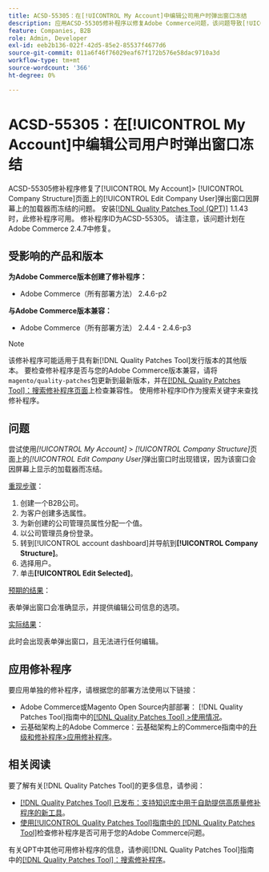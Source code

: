 ```yaml
---
title: ACSD-55305：在[!UICONTROL My Account]中编辑公司用户时弹出窗口冻结
description: 应用ACSD-55305修补程序以修复Adobe Commerce问题，该问题导致[!UICONTROL My Account] &amp；gt； [!UICONTROL Company Structure]页面上的[!UICONTROL Edit Company User]弹出窗口因屏幕上的加载器而冻结。
feature: Companies, B2B
role: Admin, Developer
exl-id: eeb2b136-022f-42d5-85e2-85537f4677d6
source-git-commit: 011a6f46f76029eaf67f172b576e58dac9710a3d
workflow-type: tm+mt
source-wordcount: '366'
ht-degree: 0%

---
```


# ACSD-55305：在[!UICONTROL My Account]中编辑公司用户时弹出窗口冻结

ACSD-55305修补程序修复了[!UICONTROL My Account]> [!UICONTROL Company Structure]页面上的[!UICONTROL Edit Company User]弹出窗口因屏幕上的加载器而冻结的问题。 安装[[!DNL Quality Patches Tool (QPT)]](https://experienceleague.adobe.com/zh-hans/docs/commerce-operations/tools/quality-patches-tool/quality-patches-tool-to-self-serve-quality-patches) 1.1.43时，此修补程序可用。 修补程序ID为ACSD-55305。 请注意，该问题计划在Adobe Commerce 2.4.7中修复。

## 受影响的产品和版本

**为Adobe Commerce版本创建了修补程序：**

* Adobe Commerce（所有部署方法） 2.4.6-p2

**与Adobe Commerce版本兼容：**

* Adobe Commerce（所有部署方法） 2.4.4 - 2.4.6-p3

>[!NOTE]
>
>该修补程序可能适用于具有新[!DNL Quality Patches Tool]发行版本的其他版本。 要检查修补程序是否与您的Adobe Commerce版本兼容，请将`magento/quality-patches`包更新到最新版本，并在[[!DNL Quality Patches Tool]：搜索修补程序页面](https://experienceleague.adobe.com/tools/commerce-quality-patches/index.html?lang=zh-Hans)上检查兼容性。 使用修补程序ID作为搜索关键字来查找修补程序。

## 问题

尝试使用&#x200B;*[!UICONTROL My Account]* > *[!UICONTROL Company Structure]*&#x200B;页面上的&#x200B;*[!UICONTROL Edit Company User]*&#x200B;弹出窗口时出现错误，因为该窗口会因屏幕上显示的加载器而冻结。

<u>重现步骤</u>：

1. 创建一个B2B公司。
1. 为客户创建多选属性。
1. 为新创建的公司管理员属性分配一个值。
1. 以公司管理员身份登录。
1. 转到[!UICONTROL account dashboard]并导航到&#x200B;**[!UICONTROL Company Structure]**。
1. 选择用户。
1. 单击&#x200B;**[!UICONTROL Edit Selected]**。

<u>预期的结果</u>：

表单弹出窗口会准确显示，并提供编辑公司信息的选项。

<u>实际结果</u>：

此时会出现表单弹出窗口，且无法进行任何编辑。

## 应用修补程序

要应用单独的修补程序，请根据您的部署方法使用以下链接：

* Adobe Commerce或Magento Open Source内部部署： [!DNL Quality Patches Tool]指南中的[[!DNL Quality Patches Tool] >使用情况](/help/tools/quality-patches-tool/usage.md)。
* 云基础架构上的Adobe Commerce：云基础架构上的Commerce指南中的[升级和修补程序>应用修补程序](https://experienceleague.adobe.com/docs/commerce-cloud-service/user-guide/develop/upgrade/apply-patches.html?lang=zh-Hans)。

## 相关阅读

要了解有关[!DNL Quality Patches Tool]的更多信息，请参阅：

* [[!DNL Quality Patches Tool] 已发布：支持知识库中用于自助提供高质量修补程序的新工具](https://experienceleague.adobe.com/zh-hans/docs/commerce-operations/tools/quality-patches-tool/quality-patches-tool-to-self-serve-quality-patches)。
* [使用[!UICONTROL Quality Patches Tool]指南中的 [!DNL Quality Patches Tool]](/help/tools/quality-patches-tool/patches-available-in-qpt/check-patch-for-magento-issue-with-magento-quality-patches.md)检查修补程序是否可用于您的Adobe Commerce问题。


有关QPT中其他可用修补程序的信息，请参阅[!DNL Quality Patches Tool]指南中的[[!DNL Quality Patches Tool]：搜索修补程序](https://experienceleague.adobe.com/tools/commerce-quality-patches/index.html?lang=zh-Hans)。
